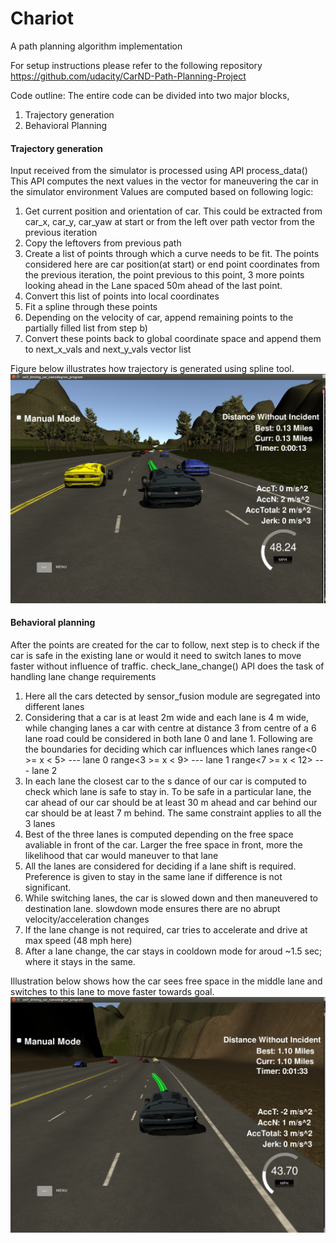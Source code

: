 
# Chariot
A path planning algorithm implementation 

For setup instructions please refer to the following repository
https://github.com/udacity/CarND-Path-Planning-Project

Code outline:
The entire code can be divided into two major blocks, 
1. Trajectory generation 
2. Behavioral Planning

#### Trajectory generation
Input received from the simulator is processed using API process_data()
  This API computes the next values in the vector for maneuvering the car in the simulator environment
  Values are computed based on following logic:
  1) Get current position and orientation of car. This could be extracted from car_x, car_y, car_yaw at start or from the left over path vector from the previous iteration
  2) Copy the leftovers from previous path
  3) Create a list of points through which a curve needs to be fit. The points considered here are car position(at start) or end point coordinates from the previous iteration, the point previous to this point, 3 more points looking ahead in the Lane spaced 50m ahead of the last point.
  4) Convert this list of points into local coordinates
  5) Fit a spline through these points
  6) Depending on the velocity of car, append remaining points to the partially filled list from step b)
  7) Convert these points back to global coordinate space and append them to next_x_vals and next_y_vals vector list

Figure below illustrates how trajectory is generated using spline tool.
![Alt text](imgs/Trajecotry_generation.png?raw=true "Trajectory generation")

#### Behavioral planning
After the points are created for the car to follow, next step is to check if the car is safe in the existing lane or would it need to switch lanes to move faster without influence of traffic. check_lane_change() API does the task of handling lane change requirements

  1) Here all the cars detected by sensor_fusion module are segregated into different lanes
  2) Considering that a car is at least 2m wide and each lane is 4 m wide, while changing lanes a car with centre at distance 3 from centre of a 6 lane road could be considered in both lane 0 and lane 1. Following are the boundaries for deciding which car influences which lanes
    range<0 >= x < 5>  --- lane 0
    range<3 >= x < 9>  --- lane 1
    range<7 >= x < 12> --- lane 2
  3) In each lane the closest car to the s dance of our car is computed to check which lane is safe to stay in. To be safe in a particular lane, the car ahead of our car should be at least 30 m ahead and car behind our car should be at least 7 m behind. The same constraint applies to all the 3 lanes
  4) Best of the three lanes is computed depending on the free space avaliable in front of the car. Larger the free space in front, more the likelihood that car would maneuver to that lane
  5) All the lanes are considered for deciding if a lane shift is required. Preference is given to stay in the same lane if difference is not significant.
  6) While switching lanes, the car is slowed down and then maneuvered to destination lane. slowdown mode ensures there are no abrupt velocity/acceleration changes
  7) If the lane change is not required, car tries to accelerate and drive at max speed (48 mph here)
  8) After a lane change, the car stays in cooldown mode for aroud ~1.5 sec; where it stays in the same.

Illustration below shows how the car sees free space in the middle lane and switches to this lane to move faster towards goal.
![Alt text](imgs/behavioral_planning.png?raw=true "Behavioral planning")
